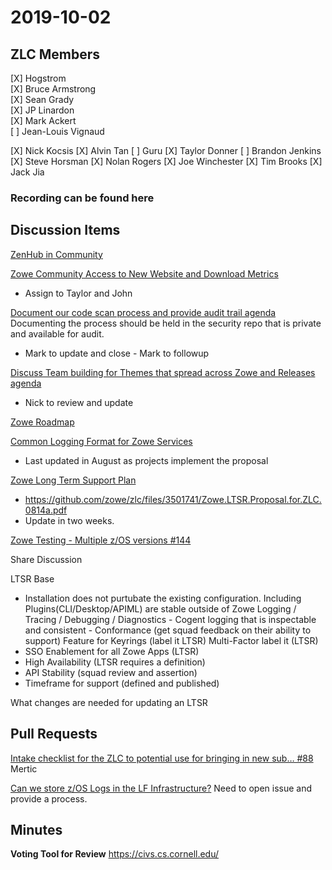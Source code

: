 # 2019-10-02

## ZLC Members
[X] Hogstrom   
[X] Bruce Armstrong   
[X] Sean Grady   
[X] JP Linardon   
[X] Mark Ackert   
[ ] Jean-Louis Vignaud   

[X] Nick Kocsis
[X] Alvin Tan
[ ] Guru
[X] Taylor Donner
[ ] Brandon Jenkins
[X] Steve Horsman
[X] Nolan Rogers
[X] Joe Winchester
[X] Tim Brooks
[X] Jack Jia

### Recording can be found here   


## Discussion Items
[ZenHub in Community](https://github.com/zowe/community#workspaces/community-5c93e02fa70b456d35b8f0ed/board?repos=145870120,144592776,143049506,151615191,141316148,155383451,144600062,144619729,144599701,186826146)



[Zowe Community Access to New Website and Download Metrics](https://github.com/zowe/zlc/issues/141)
* Assign to Taylor and John

[Document our code scan process and provide audit trail agenda](https://github.com/zowe/zlc/issues/110)
Documenting the process should be held in the security repo that is private and available for audit.
* Mark to update and close - Mark to followup

[Discuss Team building for Themes that spread across Zowe and Releases agenda](https://github.com/zowe/zlc/issues/138)
* Nick to review and update

[Zowe Roadmap](https://github.com/zowe/zlc/issues/103)

[Common Logging Format for Zowe Services](https://github.com/zowe/zlc/issues/90)
* Last updated in August as projects implement the proposal

[Zowe Long Term Support Plan](https://github.com/zowe/zlc/issues/72)
* https://github.com/zowe/zlc/files/3501741/Zowe.LTSR.Proposal.for.ZLC.0814a.pdf
* Update in two weeks.

[Zowe Testing - Multiple z/OS versions #144](https://github.com/zowe/zlc/issues/144)

Share Discussion

LTSR Base 
- Installation does not purtubate the existing configuration.  Including Plugins(CLI/Desktop/APIML) are stable outside of Zowe
Logging / Tracing / Debugging / Diagnostics - Cogent logging that is inspectable and consistent - Conformance (get squad feedback on their ability to support)
Feature for Keyrings (label it LTSR)
Multi-Factor label it (LTSR)
- SSO Enablement for all Zowe Apps (LTSR)
- High Availability (LTSR requires a definition)
- API Stability (squad review and assertion)
- Timeframe for support (defined and published)

What changes are needed for updating an LTSR

## Pull Requests
[Intake checklist for the ZLC to potential use for bringing in new sub… #88](https://github.com/zowe/zlc/pull/88/files)
Mertic

[Can we store z/OS Logs in the LF Infrastructure?]()
Need to open issue and provide a process.

## Minutes



__Voting Tool for Review__
https://civs.cs.cornell.edu/